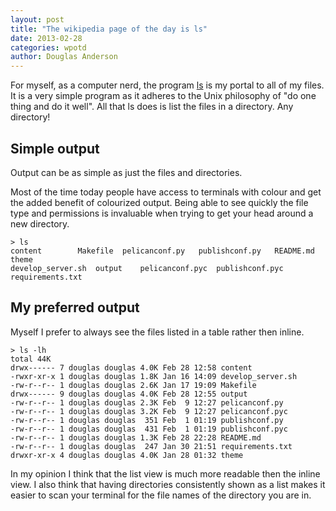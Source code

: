 ```yaml
---
layout: post
title: "The wikipedia page of the day is ls"
date: 2013-02-28
categories: wpotd
author: Douglas Anderson
---
```


For myself, as a computer nerd, the program
[ls](http://en.wikipedia.org/wiki/Ls) is my portal to all of my files.  It is a
very simple program as it adheres to the Unix philosophy of "do one thing and
do it well". All that ls does is list the files in a directory. Any directory! 

## Simple output

Output can be as simple as just the files and directories. 

Most of the time today people have access to terminals with colour and get the
added benefit of colourized output. Being able to see quickly the file type and
permissions is invaluable when trying to get your head around a new directory.

    > ls
    content        Makefile  pelicanconf.py   publishconf.py   README.md     theme
    develop_server.sh  output    pelicanconf.pyc  publishconf.pyc  requirements.txt

## My preferred output

Myself I prefer to always see the files listed in a table rather then inline.

    > ls -lh
    total 44K
    drwx------ 7 douglas douglas 4.0K Feb 28 12:58 content
    -rwxr-xr-x 1 douglas douglas 1.8K Jan 16 14:09 develop_server.sh
    -rw-r--r-- 1 douglas douglas 2.6K Jan 17 19:09 Makefile
    drwx------ 9 douglas douglas 4.0K Feb 28 12:55 output
    -rw-r--r-- 1 douglas douglas 2.3K Feb  9 12:27 pelicanconf.py
    -rw-r--r-- 1 douglas douglas 3.2K Feb  9 12:27 pelicanconf.pyc
    -rw-r--r-- 1 douglas douglas  351 Feb  1 01:19 publishconf.py
    -rw-r--r-- 1 douglas douglas  431 Feb  1 01:19 publishconf.pyc
    -rw-r--r-- 1 douglas douglas 1.3K Feb 28 22:28 README.md
    -rw-r--r-- 1 douglas douglas  247 Jan 30 21:51 requirements.txt
    drwxr-xr-x 4 douglas douglas 4.0K Jan 28 01:32 theme

In my opinion I think that the list view is much more readable then the inline
view. I also think that having directories consistently shown as a list makes
it easier to scan your terminal for the file names of the directory you are in.


